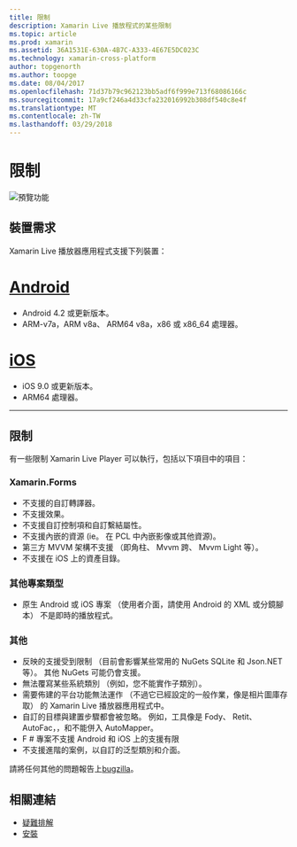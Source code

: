 ```yaml
---
title: 限制
description: Xamarin Live 播放程式的某些限制
ms.topic: article
ms.prod: xamarin
ms.assetid: 36A1531E-630A-4B7C-A333-4E67E5DC023C
ms.technology: xamarin-cross-platform
author: topgenorth
ms.author: toopge
ms.date: 08/04/2017
ms.openlocfilehash: 71d37b79c962123bb5adf6f999e713f68086166c
ms.sourcegitcommit: 17a9cf246a4d33cfa232016992b308df540c8e4f
ms.translationtype: MT
ms.contentlocale: zh-TW
ms.lasthandoff: 03/29/2018
---
```

# <a name="limitations"></a>限制

![預覽功能](~/media/shared/preview.png)

## <a name="device-requirements"></a>裝置需求
Xamarin Live 播放器應用程式支援下列裝置：

# <a name="androidtabandroid"></a>[Android](#tab/android)

- Android 4.2 或更新版本。
- ARM-v7a，ARM v8a、 ARM64 v8a，x86 或 x86_64 處理器。

# <a name="iostabios"></a>[iOS](#tab/ios)

- iOS 9.0 或更新版本。
- ARM64 處理器。

-----

## <a name="limitations"></a>限制

有一些限制 Xamarin Live Player 可以執行，包括以下項目中的項目：

### <a name="xamarinforms"></a>Xamarin.Forms
- 不支援的自訂轉譯器。
- 不支援效果。
- 不支援自訂控制項和自訂繫結屬性。
- 不支援內嵌的資源 (ie。 在 PCL 中內嵌影像或其他資源)。
- 第三方 MVVM 架構不支援 （即角柱、 Mvvm 跨、 Mvvm Light 等）。
- 不支援在 iOS 上的資產目錄。

### <a name="other-project-types"></a>其他專案類型
- 原生 Android 或 iOS 專案 （使用者介面，請使用 Android 的 XML 或分鏡腳本） 不是即時的播放程式。

### <a name="misc"></a>其他
- 反映的支援受到限制 （目前會影響某些常用的 NuGets SQLite 和 Json.NET 等）。 其他 NuGets 可能仍會支援。
- 無法覆寫某些系統類別 （例如，您不能實作子類別）。
- 需要佈建的平台功能無法運作 （不過它已經設定的一般作業，像是相片圖庫存取） 的 Xamarin Live 播放器應用程式中。
- 自訂的目標與建置步驟都會被忽略。 例如，工具像是 Fody、 Retit、 AutoFac，，和不能併入 AutoMapper。
- F # 專案不支援 Android 和 iOS 上的支援有限
- 不支援進階的案例，以自訂的泛型類別和介面。

請將任何其他的問題報告上[bugzilla](https://aka.ms/live-player-report-issue)。


## <a name="related-links"></a>相關連結

- [疑難排解](~/tools/live-player/troubleshooting.md)
- [安裝](~/tools/live-player/install.md)

